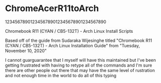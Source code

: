 # ChromeAcerR11toArch
1234567890123456789012345678901234567890

Chromebook R11 (CYAN / CB5-132T) - Arch
Linux Install Scripts

Based off of the guide from Sudaraka
Wijesinghe titled "Chromebook R11
(CYAN / CB5-132T) - Arch Linux
Installation Guide" from "Tuesday,
November 10, 2020"

I cannot guarguarantee that I myself
will have this maintained but I've been
getting frustrated with having to
retype all of the commands and I'm sure
there are other people out there that
may have the same level of rustration
and not enough time in the world to do
all of this typing

